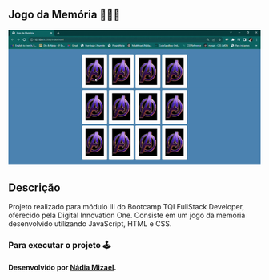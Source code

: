 ## Jogo da Memória 👩‍💻🧠

<div aling="center">
<img src="assets/ezgif.com-gif-maker.gif"> </div>

## Descrição

Projeto realizado para módulo III do Bootcamp TQI FullStack Developer, oferecido pela Digital Innovation One.
Consiste em um jogo da memória desenvolvido utilizando JavaScript, HTML e CSS.

### Para executar o projeto 🕹️





#### **Desenvolvido por <a href="https://www.linkedin.com/in/nadiamizael/">Nádia Mizael</a>.**
